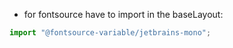 - for fontsource have to import in the baseLayout: 
```js
import "@fontsource-variable/jetbrains-mono";

```

